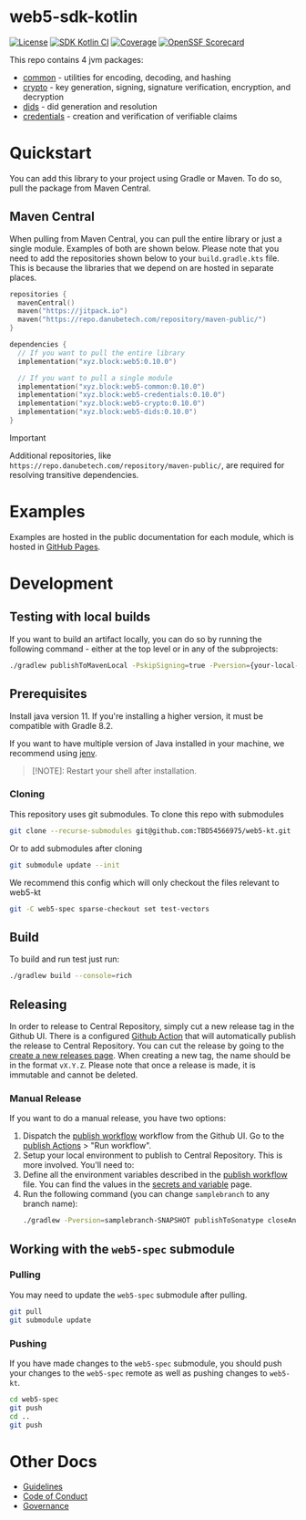 # web5-sdk-kotlin

[![License](https://img.shields.io/github/license/TBD54566975/web5-kt)](https://github.com/TBD54566975/web5-kt/blob/main/LICENSE)
[![SDK Kotlin CI](https://github.com/TBD54566975/web5-kt/actions/workflows/ci.yml/badge.svg)](https://github.com/TBD54566975/web5-kt/actions/workflows/ci.yml) [![Coverage](https://img.shields.io/codecov/c/gh/tbd54566975/web5-kt/main?logo=codecov&logoColor=FFFFFF&style=flat-square&token=YI87CKF1LI)](https://codecov.io/github/TBD54566975/web5-kt)
[![OpenSSF Scorecard](https://api.securityscorecards.dev/projects/github.com/TBD54566975/web5-kt/badge)](https://securityscorecards.dev/viewer/?uri=github.com/TBD54566975/web5-kt)

This repo contains 4 jvm packages:

* [common](./common) - utilities for encoding, decoding, and hashing
* [crypto](./crypto) - key generation, signing, signature verification, encryption, and decryption
* [dids](./dids) - did generation and resolution
* [credentials](./credentials) - creation and verification of verifiable claims

# Quickstart

You can add this library to your project using Gradle or Maven. To do so, pull the package from Maven Central.

## Maven Central

When pulling from Maven Central, you can pull the entire library or just a single module. Examples of both are shown
below. Please note that you need to add the repositories shown below to your `build.gradle.kts` file. This is because
the libraries that we depend on are hosted in separate places.

```kt
repositories {
  mavenCentral()
  maven("https://jitpack.io")
  maven("https://repo.danubetech.com/repository/maven-public/")
}

dependencies {
  // If you want to pull the entire library
  implementation("xyz.block:web5:0.10.0")

  // If you want to pull a single module
  implementation("xyz.block:web5-common:0.10.0")
  implementation("xyz.block:web5-credentials:0.10.0")
  implementation("xyz.block:web5-crypto:0.10.0")
  implementation("xyz.block:web5-dids:0.10.0")
}
```

> [!IMPORTANT]
> Additional repositories, like `https://repo.danubetech.com/repository/maven-public/`, are required for resolving
transitive dependencies.

# Examples

Examples are hosted in the public documentation for each module, which is hosted
in [GitHub Pages](https://tbd54566975.github.io/web5-kt/docs/htmlMultiModule/credentials/index.html).

# Development

## Testing with local builds
If you want to build an artifact locally, you can do so by running the following command - either at the top level or in any of the subprojects:
```sh
./gradlew publishToMavenLocal -PskipSigning=true -Pversion={your-local-version-name}
```

## Prerequisites

Install java version 11. If you're installing a higher version, it must be compatible with Gradle 8.2.

If you want to have multiple version of Java installed in your machine, we recommend using [jenv](https://www.jenv.be/).

> [!NOTE]: Restart your shell after installation.

### Cloning
This repository uses git submodules. To clone this repo with submodules
```sh
git clone --recurse-submodules git@github.com:TBD54566975/web5-kt.git
```
Or to add submodules after cloning
```sh
git submodule update --init
```
We recommend this config which will only checkout the files relevant to web5-kt
```sh
git -C web5-spec sparse-checkout set test-vectors
```

## Build

To build and run test just run:

```bash
./gradlew build --console=rich
```

## Releasing

In order to release to Central Repository, simply cut a new release tag in the Github UI. There is a configured [Github
Action](./.github/workflows/publish.yml) that will automatically publish the release to Central Repository. You can cut
the release by going to the [create a new releases page](https://github.com/TBD54566975/web5-kt/releases/new). When
creating a new tag, the name should be in the format `vX.Y.Z`. Please note that once a release is made, it is immutable
and cannot be deleted.

### Manual Release

If you want to do a manual release, you have two options:

1. Dispatch the [publish workflow](./.github/workflows/publish.yml) workflow from the Github UI. Go to the [publish
   Actions](https://github.com/TBD54566975/web5-kt/actions) > "Run workflow".
2. Setup your local environment to publish to Central Repository. This is more involved. You'll need to:
1. Define all the environment variables described in the [publish workflow](./.github/workflows/publish.yml) file. You
   can find the values in the [secrets and variable](https://github.com/TBD54566975/web5-kt/settings/secrets/actions)
   page.
2. Run the following command (you can change `samplebranch` to any branch name):
   ```bash
   ./gradlew -Pversion=samplebranch-SNAPSHOT publishToSonatype closeAndReleaseSonatypeStagingRepository
   ```

## Working with the `web5-spec` submodule

### Pulling
You may need to update the `web5-spec` submodule after pulling.
```sh
git pull
git submodule update
```

### Pushing
If you have made changes to the `web5-spec` submodule, you should push your changes to the `web5-spec` remote as well as pushing changes to `web5-kt`.
```sh
cd web5-spec
git push
cd ..
git push
```

# Other Docs

* [Guidelines](./CONVENTIONS.md)
* [Code of Conduct](./CODE_OF_CONDUCT.md)
* [Governance](./GOVERNANCE.md)
